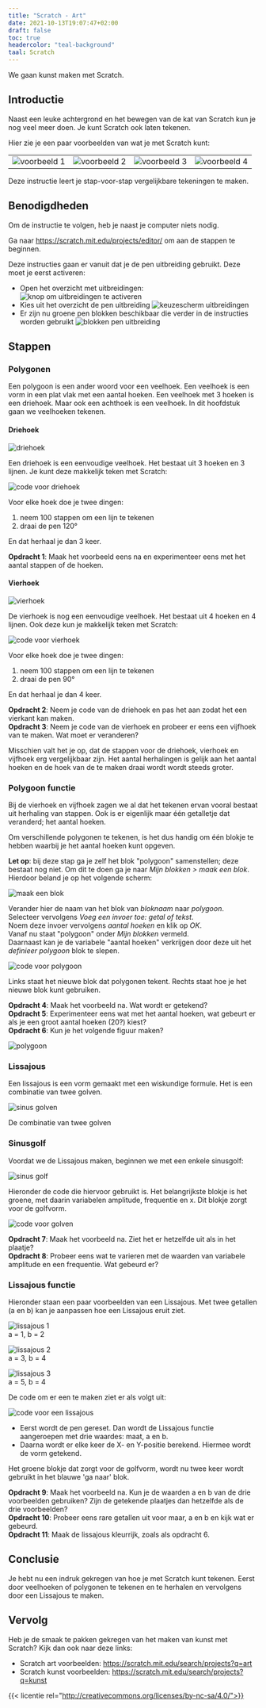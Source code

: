 ```yaml
---
title: "Scratch - Art"
date: 2021-10-13T19:07:47+02:00
draft: false
toc: true
headercolor: "teal-background"
taal: Scratch
---
```


We gaan kunst maken met Scratch.

<!--more-->

## Introductie
Naast een leuke achtergrond en het bewegen van de kat van Scratch kun je nog veel meer doen. Je kunt Scratch ook laten tekenen.

Hier zie je een paar voorbeelden van wat je met Scratch kunt:

|                                      |                                      |                                      |                                      |
| ------------------------------------ | ------------------------------------ | ------------------------------------ | ------------------------------------ |
| ![voorbeeld 1](images/example-1.png) | ![voorbeeld 2](images/example-2.png) | ![voorbeeld 3](images/example-3.png) | ![voorbeeld 4](images/example-4.png) |
   

Deze instructie leert je stap-voor-stap vergelijkbare tekeningen te maken.

## Benodigdheden

Om de instructie te volgen, heb je naast je computer niets nodig.

Ga naar https://scratch.mit.edu/projects/editor/ om aan de stappen te beginnen.

Deze instructies gaan er vanuit dat je de pen uitbreiding gebruikt. Deze moet je eerst activeren:

 * Open het overzicht met uitbreidingen:
  ![knop om uitbreidingen te activeren](images/knop-om-uitbreidingen-te-activeren.png)
 * Kies uit het overzicht de pen uitbreiding
  ![keuzescherm uitbreidingen](images/keuze-scherm-uitbreidingen.png)
 * Er zijn nu groene pen blokken beschikbaar die verder in de instructies worden gebruikt
  ![blokken pen uitbreiding](images/blokken-pen-uitbreiding.png)

## Stappen

### Polygonen
Een polygoon is een ander woord voor een veelhoek. Een veelhoek is een vorm in een plat vlak met een aantal hoeken. Een veelhoek met 3 hoeken is een driehoek. Maar ook een achthoek is een veelhoek. In dit hoofdstuk gaan we veelhoeken tekenen.

#### Driehoek

![driehoek](images/driehoek.png)

Een driehoek is een eenvoudige veelhoek. Het bestaat uit 3 hoeken en 3 lijnen. Je kunt deze makkelijk teken met Scratch:

![code voor driehoek](images/driehoek-code.png)

Voor elke hoek doe je twee dingen:

1. neem 100 stappen om een lijn te tekenen
2. draai de pen 120°

En dat herhaal je dan 3 keer.

**Opdracht 1**: Maak het voorbeeld eens na en experimenteer eens met het aantal stappen of de hoeken.

#### Vierhoek

![vierhoek](images/vierhoek.png)

De vierhoek is nog een eenvoudige veelhoek. Het bestaat uit 4 hoeken en 4 lijnen. Ook deze kun je makkelijk teken met Scratch:

![code voor vierhoek](images/vierhoek-code.png)

Voor elke hoek doe je twee dingen:

1. neem 100 stappen om een lijn te tekenen
2. draai de pen 90°

En dat herhaal je dan 4 keer.

**Opdracht 2**: Neem je code van de driehoek en pas het aan zodat het een vierkant kan maken.  
**Opdracht 3**: Neem je code van de vierhoek en probeer er eens een vijfhoek van te maken. Wat moet er veranderen?

Misschien valt het je op, dat de stappen voor de driehoek, vierhoek en vijfhoek erg vergelijkbaar zijn. Het aantal herhalingen is gelijk aan het aantal hoeken en de hoek van de te maken draai wordt wordt steeds groter.

### Polygoon functie

Bij de vierhoek en vijfhoek zagen we al dat het tekenen ervan vooral bestaat uit herhaling van stappen. Ook is er eigenlijk maar één getalletje dat veranderd; het aantal hoeken.

Om verschillende polygonen te tekenen, is het dus handig om één blokje te hebben waarbij je het aantal hoeken kunt opgeven. 

**Let op**: bij deze stap ga je zelf het blok "polygoon" samenstellen; 
deze bestaat nog niet. 
Om dit te doen ga je naar *Mijn blokken > maak een blok*. 
Hierdoor beland je op het volgende scherm:

![maak een blok](images/maak-een-blok.png)

Verander hier de naam van het blok van *bloknaam* naar *polygoon*.  
Selecteer vervolgens *Voeg een invoer toe: getal of tekst*.  
Noem deze invoer vervolgens *aantal hoeken* en klik op *OK*.  
Vanaf nu staat "polygoon" onder *Mijn blokken* vermeld.  
Daarnaast kan je de variabele "aantal hoeken" verkrijgen 
door deze uit het *definieer polygoon* blok te slepen.

![code voor polygoon](images/polygoon-code.png)

Links staat het nieuwe blok dat polygonen tekent. Rechts staat hoe je het nieuwe blok kunt gebruiken.

**Opdracht 4**: Maak het voorbeeld na. Wat wordt er getekend?  
**Opdracht 5**: Experimenteer eens wat met het aantal hoeken, wat gebeurt er als je een groot aantal hoeken (20?) kiest?  
**Opdracht 6**: Kun je het volgende figuur maken?

![polygoon](images/polygoon.png)

### Lissajous
Een lissajous is een vorm gemaakt met een wiskundige formule. Het is een combinatie van twee golven.

![sinus golven](images/golf.gif)

De combinatie van twee golven

### Sinusgolf

Voordat we de Lissajous maken, beginnen we met een enkele sinusgolf:

![sinus golf](images/golf.PNG)

Hieronder de code die hiervoor gebruikt is. Het belangrijkste blokje is het groene, met daarin variabelen amplitude, frequentie en x. Dit blokje zorgt voor de golfvorm.

![code voor golven](images/golf-code.png)

**Opdracht 7**: Maak het voorbeeld na. Ziet het er hetzelfde uit als in het plaatje?  
**Opdracht 8**: Probeer eens wat te varieren met de waarden van variabele amplitude en een frequentie. Wat gebeurd er?

### Lissajous functie
Hieronder staan een paar voorbeelden van een Lissajous. Met twee getallen (a en b) kan je aanpassen hoe een Lissajous eruit ziet.

![lissajous 1](images/lissajous1.png)  
a = 1, b = 2

![lissajous 2](images/lissajous2.png)  
a = 3, b = 4

![lissajous 3](images/lissajous3.png)  
a = 5, b = 4

De code om er een te maken ziet er als volgt uit: 

![code voor een lissajous](images/lissajous-code.png)

- Eerst wordt de pen gereset. Dan wordt de Lissajous functie aangeroepen met drie waardes: maat, a en b.
- Daarna wordt er elke keer de X- en Y-positie berekend. Hiermee wordt de vorm getekend.

Het groene blokje dat zorgt voor de golfvorm, wordt nu twee keer wordt gebruikt in het blauwe 'ga naar' blok.

**Opdracht 9**: Maak het voorbeeld na. Kun je de waarden a en b van de drie voorbeelden gebruiken? Zijn de getekende plaatjes dan hetzelfde als de drie voorbeelden?  
**Opdracht 10**: Probeer eens rare getallen uit voor maar, a en b en kijk wat er gebeurd.  
**Opdracht 11**: Maak de lissajous kleurrijk, zoals als opdracht 6.

## Conclusie
Je hebt nu een indruk gekregen van hoe je met Scratch kunt tekenen. Eerst door veelhoeken of polygonen te tekenen en te herhalen en vervolgens door een Lissajous te maken.

## Vervolg
Heb je de smaak te pakken gekregen van het maken van kunst met Scratch? Kijk dan ook naar deze links:

- Scratch art voorbeelden: https://scratch.mit.edu/search/projects?q=art
- Scratch kunst voorbeelden: https://scratch.mit.edu/search/projects?q=kunst

{{< licentie rel="http://creativecommons.org/licenses/by-nc-sa/4.0/">}}
